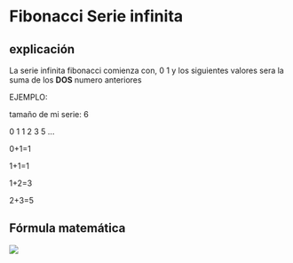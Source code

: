 # Fibonacci Serie infinita

## explicación

La serie infinita fibonacci comienza con,
0 1 y los siguientes valores sera la suma de los **DOS** numero anteriores

EJEMPLO:

tamaño de mi serie: 6

0 1 1 2 3 5 ...

0+1=1

1+1=1

1+2=3

2+3=5
## Fórmula matemática

<div aling="center"><img src="https://render.githubusercontent.com/render/math?math=f=(f_{n-1})+(f_{n-2})"></div>